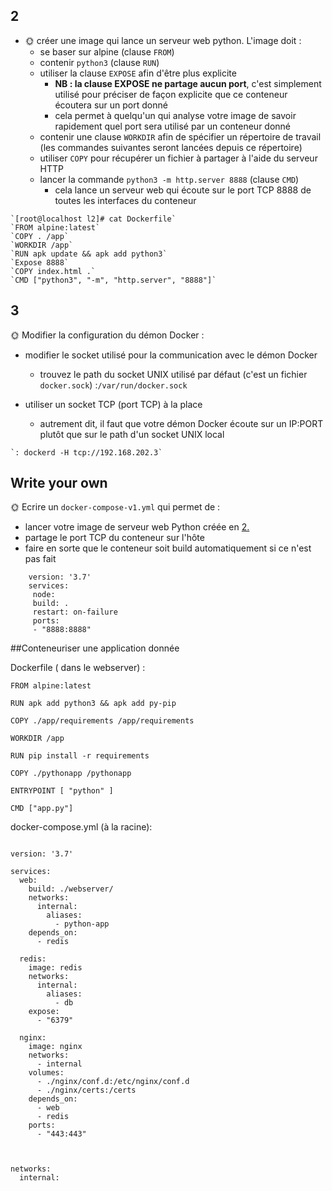 ## 2
-   🌞 créer une image qui lance un serveur web python. L'image doit :
    -   se baser sur alpine (clause `FROM`)
    -   contenir `python3` (clause `RUN`)
    -   utiliser la clause `EXPOSE` afin d'être plus explicite
        -   **NB : la clause EXPOSE ne partage aucun port**, c'est simplement utilisé pour préciser de façon explicite que ce conteneur écoutera sur un port donné
        -   cela permet à quelqu'un qui analyse votre image de savoir rapidement quel port sera utilisé par un conteneur donné
    -   contenir une clause `WORKDIR` afin de spécifier un répertoire de travail (les commandes suivantes seront lancées depuis ce répertoire)
    -   utiliser `COPY` pour récupérer un fichier à partager à l'aide du serveur HTTP
    -   lancer la commande `python3 -m http.server 8888` (clause `CMD`)
        -   cela lance un serveur web qui écoute sur le port TCP 8888 de toutes les interfaces du conteneur
  
~~~~
`[root@localhost l2]# cat Dockerfile`
`FROM alpine:latest`
`COPY . /app`
`WORKDIR /app`
`RUN apk update && apk add python3`
`Expose 8888`
`COPY index.html .`
`CMD ["python3", "-m", "http.server", "8888"]`
~~~~

## 3
🌞 Modifier la configuration du démon Docker :

-   modifier le socket utilisé pour la communication avec le démon Docker
    -   trouvez le path du socket UNIX utilisé par défaut (c'est un fichier `docker.sock`)
    :`/var/run/docker.sock` 
    
- utiliser un socket TCP (port TCP) à la place
	-  autrement dit, il faut que votre démon Docker écoute sur un IP:PORT plutôt que sur le path d'un socket UNIX local
~~~~
`: dockerd -H tcp://192.168.202.3`
~~~~

## Write your own

🌞 Ecrire un `docker-compose-v1.yml` qui permet de :

-   lancer votre image de serveur web Python créée en [2.](#cr%c3%a9ation-dimage)
-   partage le port TCP du conteneur sur l'hôte
-   faire en sorte que le conteneur soit build automatiquement si ce n'est pas fait
~~~~
    version: '3.7'
    services:
     node:
     build: .
     restart: on-failure
     ports:
     - "8888:8888"

~~~~

##Conteneuriser une application donnée



Dockerfile ( dans le webserver) :
~~~~
FROM alpine:latest

RUN apk add python3 && apk add py-pip

COPY ./app/requirements /app/requirements

WORKDIR /app

RUN pip install -r requirements

COPY ./pythonapp /pythonapp

ENTRYPOINT [ "python" ]

CMD ["app.py"]

~~~~

docker-compose.yml (à la racine):
~~~~

version: '3.7'

services:
  web:
    build: ./webserver/
    networks:
      internal:
        aliases:
          - python-app
    depends_on:
      - redis
      
  redis:
    image: redis
    networks:
      internal:
        aliases:
          - db
    expose:
      - "6379"
      
  nginx:
    image: nginx
    networks:
      - internal
    volumes:
      - ./nginx/conf.d:/etc/nginx/conf.d
      - ./nginx/certs:/certs
    depends_on:
      - web
      - redis
    ports:
      - "443:443"



networks:
  internal:

~~~~





